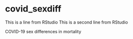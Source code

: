 # covid_sexdiff
This is a line from RStudio
This is a second line from RStudio

COVID-19 sex differences in mortality
